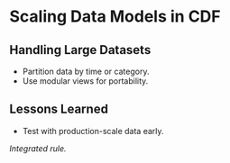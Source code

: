 # Scaling Data Models in CDF

## Handling Large Datasets

- Partition data by time or category.
- Use modular views for portability.

## Lessons Learned

- Test with production-scale data early.

*Integrated rule.*
